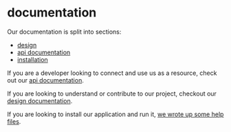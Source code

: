 
# documentation

Our documentation is split into sections:

- [design](design/)
- [api documentation](api/)
- [installation](application/)

If you are a developer looking to connect and use us as a resource, check out our [api documentation](api/).

If you are looking to understand or contribute to our project, checkout our [design documentation](design/).

If you are looking to install our application and run it, [we wrote up some help files](application/).


